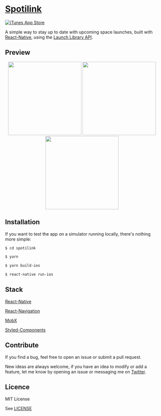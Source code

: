 # [Spotilink](https://itunes.apple.com/us/app/spotilink-rocket-launches/id1439376174)

[![iTunes App Store](https://img.shields.io/itunes/v/1439376174.svg?style=for-the-badge)](https://itunes.apple.com/us/app/spotilink-rocket-launches/id1439376174)

A simple way to stay up to date with upcoming space launches, built with [React-Native](https://github.com/facebook/react-native), using the [Launch Library API](https://launchlibrary.net/).

## Preview

<div  style="text-align:center">
<img  src="https://maximenory.com/public/mw1.png"  width="240" />
<img  src="https://maximenory.com/public/mw2.png"  width="240" />
<img  src="https://maximenory.com/public/mw3.png"  width="240" />
</div>

## Installation

If you want to test the app on a simulator running locally, there's nothing more simple:

```bash
$ cd spotilink

$ yarn

$ yarn build-ios

$ react-native run-ios
```

## Stack

[React-Native](https://github.com/facebook/react-native)

[React-Navigation](https://reactnavigation.org/)

[MobX](https://mobx.js.org/)

[Styled-Components](https://www.styled-components.com/)

## Contribute

If you find a bug, feel free to open an issue or submit a pull request.

New ideas are always welcome, if you have an idea to modify or add a feature, let me know by opening an issue or messaging me on [Twitter](https://twitter.com/MaximeNory).

## Licence

MIT License

See [LICENSE](LICENSE)
